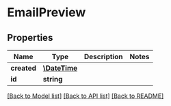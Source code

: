 # EmailPreview

## Properties
Name | Type | Description | Notes
------------ | ------------- | ------------- | -------------
**created** | [**\DateTime**](\DateTime.md) |  | 
**id** | **string** |  | 

[[Back to Model list]](../README.md#documentation-for-models) [[Back to API list]](../README.md#documentation-for-api-endpoints) [[Back to README]](../README.md)


